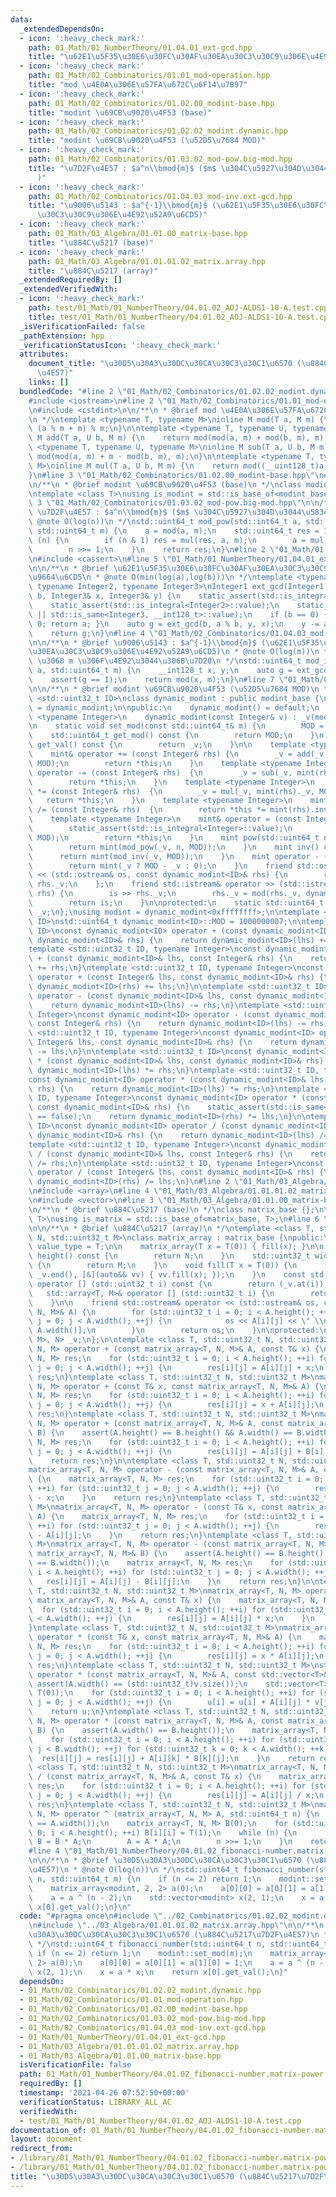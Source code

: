 ```yaml
---
data:
  _extendedDependsOn:
  - icon: ':heavy_check_mark:'
    path: 01_Math/01_NumberTheory/01.04.01_ext-gcd.hpp
    title: "\u62E1\u5F35\u30E6\u30FC\u30AF\u30EA\u30C3\u30C9\u306E\u4E92\u9664\u6CD5"
  - icon: ':heavy_check_mark:'
    path: 01_Math/02_Combinatorics/01.01_mod-operation.hpp
    title: "mod \u4E0A\u306E\u57FA\u672C\u6F14\u7B97"
  - icon: ':heavy_check_mark:'
    path: 01_Math/02_Combinatorics/01.02.00_modint-base.hpp
    title: "modint \u69CB\u9020\u4F53 (base)"
  - icon: ':heavy_check_mark:'
    path: 01_Math/02_Combinatorics/01.02.02_modint.dynamic.hpp
    title: "modint \u69CB\u9020\u4F53 (\u52D5\u7684 MOD)"
  - icon: ':heavy_check_mark:'
    path: 01_Math/02_Combinatorics/01.03.02_mod-pow.big-mod.hpp
    title: "\u7D2F\u4E57 : $a^n\\bmod{m}$ ($m$ \u304C\u5927\u304D\u3044\u5834\u5408\
      )"
  - icon: ':heavy_check_mark:'
    path: 01_Math/02_Combinatorics/01.04.03_mod-inv.ext-gcd.hpp
    title: "\u9006\u5143 : $a^{-1}\\bmod{m}$ (\u62E1\u5F35\u30E6\u30FC\u30AF\u30EA\
      \u30C3\u30C9\u306E\u4E92\u52A9\u6CD5)"
  - icon: ':heavy_check_mark:'
    path: 01_Math/03_Algebra/01.01.00_matrix-base.hpp
    title: "\u884C\u5217 (base)"
  - icon: ':heavy_check_mark:'
    path: 01_Math/03_Algebra/01.01.01.02_matrix.array.hpp
    title: "\u884C\u5217 (array)"
  _extendedRequiredBy: []
  _extendedVerifiedWith:
  - icon: ':heavy_check_mark:'
    path: test/01_Math/01_NumberTheory/04.01.02_AOJ-ALDS1-10-A.test.cpp
    title: test/01_Math/01_NumberTheory/04.01.02_AOJ-ALDS1-10-A.test.cpp
  _isVerificationFailed: false
  _pathExtension: hpp
  _verificationStatusIcon: ':heavy_check_mark:'
  attributes:
    document_title: "\u30D5\u30A3\u30DC\u30CA\u30C3\u30C1\u6570 (\u884C\u5217\u7D2F\
      \u4E57)"
    links: []
  bundledCode: "#line 2 \"01_Math/02_Combinatorics/01.02.02_modint.dynamic.hpp\"\n\
    #include <iostream>\n#line 2 \"01_Math/02_Combinatorics/01.01_mod-operation.hpp\"\
    \n#include <cstdint>\n\n/**\n * @brief mod \u4E0A\u306E\u57FA\u672C\u6F14\u7B97\
    \n */\ntemplate <typename T, typename M>\ninline M mod(T a, M m) {\n    return\
    \ (a % m + m) % m;\n}\n\ntemplate <typename T, typename U, typename M>\ninline\
    \ M add(T a, U b, M m) {\n    return mod(mod(a, m) + mod(b, m), m);\n}\n\ntemplate\
    \ <typename T, typename U, typename M>\ninline M sub(T a, U b, M m) {\n    return\
    \ mod(mod(a, m) + m - mod(b, m), m);\n}\n\ntemplate <typename T, typename U, typename\
    \ M>\ninline M mul(T a, U b, M m) {\n    return mod((__uint128_t)a * b, m);\n\
    }\n#line 3 \"01_Math/02_Combinatorics/01.02.00_modint-base.hpp\"\n#include <type_traits>\n\
    \n/**\n * @brief modint \u69CB\u9020\u4F53 (base)\n */\nclass modint_base {};\n\
    \ntemplate <class T>\nusing is_modint = std::is_base_of<modint_base, T>;\n#line\
    \ 3 \"01_Math/02_Combinatorics/01.03.02_mod-pow.big-mod.hpp\"\n\n/**\n * @brief\
    \ \u7D2F\u4E57 : $a^n\\bmod{m}$ ($m$ \u304C\u5927\u304D\u3044\u5834\u5408)\n *\
    \ @note O(log(n))\n */\nstd::uint64_t mod_pow(std::int64_t a, std::uint64_t n,\
    \ std::uint64_t m) {\n    a = mod(a, m);\n    std::uint64_t res = 1;\n    while\
    \ (n) {\n        if (n & 1) res = mul(res, a, m);\n        a = mul(a, a, m);\n\
    \        n >>= 1;\n    }\n    return res;\n}\n#line 2 \"01_Math/01_NumberTheory/01.04.01_ext-gcd.hpp\"\
    \n#include <cassert>\n#line 5 \"01_Math/01_NumberTheory/01.04.01_ext-gcd.hpp\"\
    \n\n/**\n * @brief \u62E1\u5F35\u30E6\u30FC\u30AF\u30EA\u30C3\u30C9\u306E\u4E92\
    \u9664\u6CD5\n * @note O(min(log(a),log(b)))\n */\ntemplate <typename Integer1,\
    \ typename Integer2, typename Integer3>\nInteger1 ext_gcd(Integer1 a, Integer2\
    \ b, Integer3& x, Integer3& y) {\n    static_assert(std::is_integral<Integer1>::value);\n\
    \    static_assert(std::is_integral<Integer2>::value);\n    static_assert(std::is_integral<Integer3>::value\
    \ || std::is_same<Integer3, __int128_t>::value);\n    if (b == 0) { x = 1; y =\
    \ 0; return a; }\n    auto g = ext_gcd(b, a % b, y, x);\n    y -= a / b * x;\n\
    \    return g;\n}\n#line 4 \"01_Math/02_Combinatorics/01.04.03_mod-inv.ext-gcd.hpp\"\
    \n\n/**\n * @brief \u9006\u5143 : $a^{-1}\\bmod{m}$ (\u62E1\u5F35\u30E6\u30FC\u30AF\
    \u30EA\u30C3\u30C9\u306E\u4E92\u52A9\u6CD5)\n * @note O(log(m))\n * @warning a\
    \ \u3068 m \u306F\u4E92\u3044\u306B\u7D20\n */\nstd::uint64_t mod_inv(std::int64_t\
    \ a, std::uint64_t m) {\n    __int128_t x, y;\n    auto g = ext_gcd(a, m, x, y);\n\
    \    assert(g == 1);\n    return mod(x, m);\n}\n#line 7 \"01_Math/02_Combinatorics/01.02.02_modint.dynamic.hpp\"\
    \n\n/**\n * @brief modint \u69CB\u9020\u4F53 (\u52D5\u7684 MOD)\n */\ntemplate\
    \ <std::uint32_t ID>\nclass dynamic_modint : public modint_base {\n    using mint\
    \ = dynamic_modint;\n\npublic:\n    dynamic_modint() = default;\n    template\
    \ <typename Integer>\n    dynamic_modint(const Integer& v) : _v(mod(v, MOD)) {}\n\
    \n    static void set_mod(const std::uint64_t& m) {\n        MOD = m;\n    }\n\
    \    std::uint64_t get_mod() const {\n        return MOD;\n    }\n    std::uint64_t\
    \ get_val() const {\n        return _v;\n    }\n\n    template <typename Integer>\n\
    \    mint& operator += (const Integer& rhs) {\n        _v = add(_v, mint(rhs)._v,\
    \ MOD);\n        return *this;\n    }\n    template <typename Integer>\n    mint&\
    \ operator -= (const Integer& rhs)  {\n        _v = sub(_v, mint(rhs)._v, MOD);\n\
    \        return *this;\n    }\n    template <typename Integer>\n    mint& operator\
    \ *= (const Integer& rhs)  {\n        _v = mul(_v, mint(rhs)._v, MOD);\n     \
    \   return *this;\n    }\n    template <typename Integer>\n    mint& operator\
    \ /= (const Integer& rhs)  {\n        return *this *= mint(rhs).inv();\n    }\n\
    \    template <typename Integer>\n    mint& operator = (const Integer& v) {\n\
    \        static_assert(std::is_integral<Integer>::value);\n        _v = mod(v,\
    \ MOD);\n        return *this;\n    }\n    mint pow(std::uint64_t n) const {\n\
    \        return mint(mod_pow(_v, n, MOD));\n    }\n    mint inv() const {\n  \
    \      return mint(mod_inv(_v, MOD));\n    }\n    mint operator - () const {\n\
    \        return mint(_v ? MOD - _v : 0);\n    }\n    friend std::ostream& operator\
    \ << (std::ostream& os, const dynamic_modint<ID>& rhs) {\n        return os <<\
    \ rhs._v;\n    };\n    friend std::istream& operator >> (std::istream& is, dynamic_modint<ID>&\
    \ rhs) {\n        is >> rhs._v;\n        rhs._v = mod(rhs._v, dynamic_modint<ID>::MOD);\n\
    \        return is;\n    }\n\nprotected:\n    static std::uint64_t MOD;\n    std::uint64_t\
    \ _v;\n};\nusing modint = dynamic_modint<0xffffffff>;\n\ntemplate <std::uint32_t\
    \ ID>\nstd::uint64_t dynamic_modint<ID>::MOD = 1000000007;\n\ntemplate <std::uint32_t\
    \ ID>\nconst dynamic_modint<ID> operator + (const dynamic_modint<ID>& lhs, const\
    \ dynamic_modint<ID>& rhs) {\n    return dynamic_modint<ID>(lhs) += rhs;\n}\n\
    template <std::uint32_t ID, typename Integer>\nconst dynamic_modint<ID> operator\
    \ + (const dynamic_modint<ID>& lhs, const Integer& rhs) {\n    return dynamic_modint<ID>(lhs)\
    \ += rhs;\n}\ntemplate <std::uint32_t ID, typename Integer>\nconst dynamic_modint<ID>\
    \ operator + (const Integer& lhs, const dynamic_modint<ID>& rhs) {\n    return\
    \ dynamic_modint<ID>(rhs) += lhs;\n}\n\ntemplate <std::uint32_t ID>\nconst dynamic_modint<ID>\
    \ operator - (const dynamic_modint<ID>& lhs, const dynamic_modint<ID>& rhs) {\n\
    \    return dynamic_modint<ID>(lhs) -= rhs;\n}\ntemplate <std::uint32_t ID, typename\
    \ Integer>\nconst dynamic_modint<ID> operator - (const dynamic_modint<ID>& lhs,\
    \ const Integer& rhs) {\n    return dynamic_modint<ID>(lhs) -= rhs;\n}\ntemplate\
    \ <std::uint32_t ID, typename Integer>\nconst dynamic_modint<ID> operator - (const\
    \ Integer& lhs, const dynamic_modint<ID>& rhs) {\n    return dynamic_modint<ID>(rhs)\
    \ -= lhs;\n}\n\ntemplate <std::uint32_t ID>\nconst dynamic_modint<ID> operator\
    \ * (const dynamic_modint<ID>& lhs, const dynamic_modint<ID>& rhs) {\n    return\
    \ dynamic_modint<ID>(lhs) *= rhs;\n}\ntemplate <std::uint32_t ID, typename Integer>\n\
    const dynamic_modint<ID> operator * (const dynamic_modint<ID>& lhs, const Integer&\
    \ rhs) {\n    return dynamic_modint<ID>(lhs) *= rhs;\n}\ntemplate <std::uint32_t\
    \ ID, typename Integer>\nconst dynamic_modint<ID> operator * (const Integer& lhs,\
    \ const dynamic_modint<ID>& rhs) {\n    static_assert(std::is_same<Integer, dynamic_modint<ID>>::value\
    \ == false);\n    return dynamic_modint<ID>(rhs) *= lhs;\n}\n\ntemplate <std::uint32_t\
    \ ID>\nconst dynamic_modint<ID> operator / (const dynamic_modint<ID>& lhs, const\
    \ dynamic_modint<ID>& rhs) {\n    return dynamic_modint<ID>(lhs) /= rhs;\n}\n\
    template <std::uint32_t ID, typename Integer>\nconst dynamic_modint<ID> operator\
    \ / (const dynamic_modint<ID>& lhs, const Integer& rhs) {\n    return dynamic_modint<ID>(lhs)\
    \ /= rhs;\n}\ntemplate <std::uint32_t ID, typename Integer>\nconst dynamic_modint<ID>\
    \ operator / (const Integer& lhs, const dynamic_modint<ID>& rhs) {\n    return\
    \ dynamic_modint<ID>(rhs) /= lhs;\n}\n#line 2 \"01_Math/03_Algebra/01.01.01.02_matrix.array.hpp\"\
    \n#include <array>\n#line 4 \"01_Math/03_Algebra/01.01.01.02_matrix.array.hpp\"\
    \n#include <vector>\n#line 3 \"01_Math/03_Algebra/01.01.00_matrix-base.hpp\"\n\
    \n/**\n * @brief \u884C\u5217 (base)\n */\nclass matrix_base {};\n\ntemplate <class\
    \ T>\nusing is_matrix = std::is_base_of<matrix_base, T>;\n#line 6 \"01_Math/03_Algebra/01.01.01.02_matrix.array.hpp\"\
    \n\n/**\n * @brief \u884C\u5217 (array)\n */\ntemplate <class T, std::uint32_t\
    \ N, std::uint32_t M>\nclass matrix_array : matrix_base {\npublic:\n    using\
    \ value_type = T;\n\n    matrix_array(T x = T(0)) { fill(x); }\n\n    std::uint32_t\
    \ height() const {\n        return N;\n    }\n    std::uint32_t width() const\
    \ {\n        return M;\n    }\n    void fill(T x = T(0)) {\n        for_each(_v.begin(),\
    \ _v.end(), [&](auto&& vv) { vv.fill(x); });\n    }\n    const std::array<T, M>&\
    \ operator [] (std::uint32_t i) const {\n        return (_v.at(i));\n    }\n \
    \   std::array<T, M>& operator [] (std::uint32_t i) {\n        return (_v.at(i));\n\
    \    }\n\n    friend std::ostream& operator << (std::ostream& os, const matrix_array<T,\
    \ N, M>& A) {\n        for (std::uint32_t i = 0; i < A.height(); ++i) for (std::uint32_t\
    \ j = 0; j < A.width(); ++j) {\n            os << A[i][j] << \" \\n\"[j + 1 ==\
    \ A.width()];\n        }\n        return os;\n    }\n\nprotected:\n    std::array<std::array<T,\
    \ M>, N> _v;\n};\n\ntemplate <class T, std::uint32_t N, std::uint32_t M>\nmatrix_array<T,\
    \ N, M> operator + (const matrix_array<T, N, M>& A, const T& x) {\n    matrix_array<T,\
    \ N, M> res;\n    for (std::uint32_t i = 0; i < A.height(); ++i) for (std::uint32_t\
    \ j = 0; j < A.width(); ++j) {\n        res[i][j] = A[i][j] + x;\n    }\n    return\
    \ res;\n}\ntemplate <class T, std::uint32_t N, std::uint32_t M>\nmatrix_array<T,\
    \ N, M> operator + (const T& x, const matrix_array<T, N, M>& A) {\n    matrix_array<T,\
    \ N, M> res;\n    for (std::uint32_t i = 0; i < A.height(); ++i) for (std::uint32_t\
    \ j = 0; j < A.width(); ++j) {\n        res[i][j] = x + A[i][j];\n    }\n    return\
    \ res;\n}\ntemplate <class T, std::uint32_t N, std::uint32_t M>\nmatrix_array<T,\
    \ N, M> operator + (const matrix_array<T, N, M>& A, const matrix_array<T, N, M>&\
    \ B) {\n    assert(A.height() == B.height() && A.width() == B.width());\n    matrix_array<T,\
    \ N, M> res;\n    for (std::uint32_t i = 0; i < A.height(); ++i) for (std::uint32_t\
    \ j = 0; j < A.width(); ++j) {\n        res[i][j] = A[i][j] + B[i][j];\n    }\n\
    \    return res;\n}\n\ntemplate <class T, std::uint32_t N, std::uint32_t M>\n\
    matrix_array<T, N, M> operator - (const matrix_array<T, N, M>& A, const T& x)\
    \ {\n    matrix_array<T, N, M> res;\n    for (std::uint32_t i = 0; i < A.height();\
    \ ++i) for (std::uint32_t j = 0; j < A.width(); ++j) {\n        res[i][j] = A[i][j]\
    \ - x;\n    }\n    return res;\n}\ntemplate <class T, std::uint32_t N, std::uint32_t\
    \ M>\nmatrix_array<T, N, M> operator - (const T& x, const matrix_array<T, N, M>&\
    \ A) {\n    matrix_array<T, N, M> res;\n    for (std::uint32_t i = 0; i < A.height();\
    \ ++i) for (std::uint32_t j = 0; j < A.width(); ++j) {\n        res[i][j] = x\
    \ - A[i][j];\n    }\n    return res;\n}\ntemplate <class T, std::uint32_t N, std::uint32_t\
    \ M>\nmatrix_array<T, N, M> operator - (const matrix_array<T, N, M>& A, const\
    \ matrix_array<T, N, M>& B) {\n    assert(A.height() == B.height() && A.width()\
    \ == B.width());\n    matrix_array<T, N, M> res;\n    for (std::uint32_t i = 0;\
    \ i < A.height(); ++i) for (std::uint32_t j = 0; j < A.width(); ++j) {\n     \
    \   res[i][j] = A[i][j] - B[i][j];\n    }\n    return res;\n}\n\ntemplate <class\
    \ T, std::uint32_t N, std::uint32_t M>\nmatrix_array<T, N, M> operator * (const\
    \ matrix_array<T, N, M>& A, const T& x) {\n    matrix_array<T, N, M> res;\n  \
    \  for (std::uint32_t i = 0; i < A.height(); ++i) for (std::uint32_t j = 0; j\
    \ < A.width(); ++j) {\n        res[i][j] = A[i][j] * x;\n    }\n    return res;\n\
    }\ntemplate <class T, std::uint32_t N, std::uint32_t M>\nmatrix_array<T, N, M>\
    \ operator * (const T& x, const matrix_array<T, N, M>& A) {\n    matrix_array<T,\
    \ N, M> res;\n    for (std::uint32_t i = 0; i < A.height(); ++i) for (std::uint32_t\
    \ j = 0; j < A.width(); ++j) {\n        res[i][j] = x * A[i][j];\n    }\n    return\
    \ res;\n}\ntemplate <class T, std::uint32_t N, std::uint32_t M>\nstd::vector<T>\
    \ operator * (const matrix_array<T, N, M>& A, const std::vector<T>& v) {\n   \
    \ assert(A.width() == (std::uint32_t)v.size());\n    std::vector<T> u(A.height(),\
    \ T(0));\n    for (std::uint32_t i = 0; i < A.height(); ++i) for (std::uint32_t\
    \ j = 0; j < A.width(); ++j) {\n        u[i] = u[i] + A[i][j] * v[j];\n    }\n\
    \    return u;\n}\ntemplate <class T, std::uint32_t N, std::uint32_t M>\nmatrix_array<T,\
    \ N, M> operator * (const matrix_array<T, N, M>& A, const matrix_array<T, N, M>&\
    \ B) {\n    assert(A.width() == B.height());\n    matrix_array<T, N, M> res;\n\
    \    for (std::uint32_t i = 0; i < A.height(); ++i) for (std::uint32_t j = 0;\
    \ j < B.width(); ++j) for (std::uint32_t k = 0; k < A.width(); ++k) {\n      \
    \  res[i][j] = res[i][j] + A[i][k] * B[k][j];\n    }\n    return res;\n}\n\ntemplate\
    \ <class T, std::uint32_t N, std::uint32_t M>\nmatrix_array<T, N, M> operator\
    \ / (const matrix_array<T, N, M>& A, const T& x) {\n    matrix_array<T, N, M>\
    \ res;\n    for (std::uint32_t i = 0; i < A.height(); ++i) for (std::uint32_t\
    \ j = 0; j < A.width(); ++j) {\n        res[i][j] = A[i][j] / x;\n    }\n    return\
    \ res;\n}\ntemplate <class T, std::uint32_t N, std::uint32_t M>\nmatrix_array<T,\
    \ N, M> operator ^ (matrix_array<T, N, M> A, std::uint64_t n) {\n    assert(A.height()\
    \ == A.width());\n    matrix_array<T, N, M> B(0);\n    for (std::uint32_t i =\
    \ 0; i < A.height(); ++i) B[i][i] = T(1);\n    while (n) {\n        if (n & 1)\
    \ B = B * A;\n        A = A * A;\n        n >>= 1;\n    }\n    return B;\n}\n\
    #line 4 \"01_Math/01_NumberTheory/04.01.02_fibonacci-number.matrix-power.hpp\"\
    \n\n/**\n * @brief \u30D5\u30A3\u30DC\u30CA\u30C3\u30C1\u6570 (\u884C\u5217\u7D2F\
    \u4E57)\n * @note O(log(n))\n */\nstd::uint64_t fibonacci_number(std::uint64_t\
    \ n, std::uint64_t m) {\n    if (n <= 2) return 1;\n    modint::set_mod(m);\n\
    \    matrix_array<modint, 2, 2> a(0);\n    a[0][0] = a[0][1] = a[1][0] = 1;\n\
    \    a = a ^ (n - 2);\n    std::vector<modint> x(2, 1);\n    x = a * x;\n    return\
    \ x[0].get_val();\n}\n"
  code: "#pragma once\n#include \"../02_Combinatorics/01.02.02_modint.dynamic.hpp\"\
    \n#include \"../03_Algebra/01.01.01.02_matrix.array.hpp\"\n\n/**\n * @brief \u30D5\
    \u30A3\u30DC\u30CA\u30C3\u30C1\u6570 (\u884C\u5217\u7D2F\u4E57)\n * @note O(log(n))\n\
    \ */\nstd::uint64_t fibonacci_number(std::uint64_t n, std::uint64_t m) {\n   \
    \ if (n <= 2) return 1;\n    modint::set_mod(m);\n    matrix_array<modint, 2,\
    \ 2> a(0);\n    a[0][0] = a[0][1] = a[1][0] = 1;\n    a = a ^ (n - 2);\n    std::vector<modint>\
    \ x(2, 1);\n    x = a * x;\n    return x[0].get_val();\n}"
  dependsOn:
  - 01_Math/02_Combinatorics/01.02.02_modint.dynamic.hpp
  - 01_Math/02_Combinatorics/01.01_mod-operation.hpp
  - 01_Math/02_Combinatorics/01.02.00_modint-base.hpp
  - 01_Math/02_Combinatorics/01.03.02_mod-pow.big-mod.hpp
  - 01_Math/02_Combinatorics/01.04.03_mod-inv.ext-gcd.hpp
  - 01_Math/01_NumberTheory/01.04.01_ext-gcd.hpp
  - 01_Math/03_Algebra/01.01.01.02_matrix.array.hpp
  - 01_Math/03_Algebra/01.01.00_matrix-base.hpp
  isVerificationFile: false
  path: 01_Math/01_NumberTheory/04.01.02_fibonacci-number.matrix-power.hpp
  requiredBy: []
  timestamp: '2021-04-26 07:52:50+00:00'
  verificationStatus: LIBRARY_ALL_AC
  verifiedWith:
  - test/01_Math/01_NumberTheory/04.01.02_AOJ-ALDS1-10-A.test.cpp
documentation_of: 01_Math/01_NumberTheory/04.01.02_fibonacci-number.matrix-power.hpp
layout: document
redirect_from:
- /library/01_Math/01_NumberTheory/04.01.02_fibonacci-number.matrix-power.hpp
- /library/01_Math/01_NumberTheory/04.01.02_fibonacci-number.matrix-power.hpp.html
title: "\u30D5\u30A3\u30DC\u30CA\u30C3\u30C1\u6570 (\u884C\u5217\u7D2F\u4E57)"
---
```


